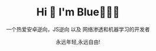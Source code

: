 <h1 align='center'> Hi 👋 I'm Blue👨🏻‍💻 </h1>
<p align='center'> 一个热爱安卓逆向，JS逆向 以及 网络渗透和机器学习的开发者</p>

<p align='center'>永远年轻,永远自由!</p>
